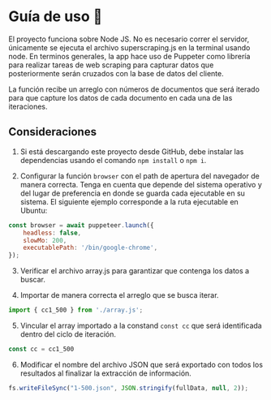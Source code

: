# Guía de uso 👷

El proyecto funciona sobre Node JS. No es necesario correr el servidor, únicamente se ejecuta el archivo superscraping.js en la terminal usando node. En terminos generales, la app hace uso de Puppeter como librería para realizar tareas de web scraping para capturar datos que posteriormente serán cruzados con la base de datos del cliente. 

La función recibe un arreglo con números de documentos que será iterado para que capture los datos de cada documento en cada una de las iteraciones.

## Consideraciones

1. Si está descargando este proyecto desde GitHub, debe instalar las dependencias usando el comando `npm install` o `npm i`.

2. Configurar la función `browser` con el path de apertura del navegador de manera correcta. Tenga en cuenta que depende del sistema operativo y del lugar de preferencia en donde se guarda cada ejecutable en su sistema. El siguiente ejemplo corresponde a la ruta ejecutable en Ubuntu:

```javascript
const browser = await puppeteer.launch({
    headless: false,
    slowMo: 200,
    executablePath: '/bin/google-chrome',
});
```
3. Verificar el archivo array.js para garantizar que contenga los datos a buscar.

4. Importar de manera correcta el arreglo que se busca iterar.
```javascript
import { cc1_500 } from './array.js';
```
5. Vincular el array importado a la constand `const cc` que será identificada dentro del ciclo de iteración.
```javascript
const cc = cc1_500
```

6. Modificar el nombre del archivo JSON que será exportado con todos los resultados al finalizar la extracción de información.
```javascript
fs.writeFileSync("1-500.json", JSON.stringify(fullData, null, 2));
```